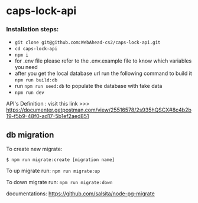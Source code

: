 # caps-lock-api

### Installation steps:

- `git clone git@github.com:WebAhead-cs2/caps-lock-api.git`
- `cd caps-lock-api`
- `npm i`
- for .env file please refer to the .env.example file to know which variables you need
- after you get the local database url run the following command to build it `npm run build:db`
- run `npm run seed:db` to populate the database with fake data
- `npm run dev`

API's Definition : visit this link >>>
https://documenter.getpostman.com/view/25516578/2s935hQSCX#8c4b2b19-f5b9-48f0-ad17-5b1ef2aed851

## db migration

To create new migrate:

`$ npm run migrate:create [migration name]`

To up migrate run:
`npm run migrate:up`

To down migrate run:
`npm run migrate:down`

documentations: https://github.com/salsita/node-pg-migrate
